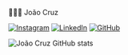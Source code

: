 👨🏻‍💻 João Cruz

[![Instagram](https://img.shields.io/badge/Instagram-E4405F?style=for-the-badge&logo=instagram&logoColor=white)](https://www.instagram.com/joaovcruz1/?next=%2F) [![LinkedIn](https://img.shields.io/badge/LinkedIn-0077B5?style=for-the-badge&logo=linkedin&logoColor=white)](https://www.linkedin.com/in/joao-cruz-604b3b2b5/) [![GitHub](https://img.shields.io/badge/GitHub-100000?style=for-the-badge&logo=github&logoColor=white)](https://github.com/joaocruz1)

![João Cruz GitHub stats](https://github-readme-stats.vercel.app/api?username=joaocruz1&show_icons=true&theme=tokyonight)
